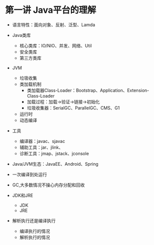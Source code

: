 # 第一讲 Java平台的理解
- 语言特性：面向对象、反射、泛型、Lamda
- Java类库
  - 核心类库：IO/NIO、并发、网络、Util
  - 安全类库
  - 第三方类库
- JVM
  - 垃圾收集
  - 类加载机制
    - 类加载器Class-Loader：Bootstrap、Application、Extension-Class-Loader
    - 加载过程：加载->验证->链接->初始化
    - 垃圾收集器：SerialGC、ParallelGC、CMS、G1
  - 运行时
  - 动态编译
- 工具
  - 编译器：javac、sjavac
  - 辅助工具：jar、jlink、
  - 诊断工具：jmap、jstack、jconsole
- Java/JVM生态：JavaEE、Android、Spring

- 一次编译到处运行
- GC,大多数情况不操心内存分配和回收
- JDK和JRE
  - JDK
  - JRE
- 解析执行还是编译执行
  - 编译执行的情况
  - 解析执行的情况